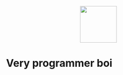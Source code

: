 <div id="header" align="center">
  <img src="https://user-images.githubusercontent.com/59290906/226099046-5d8beb50-8ca5-4fed-af10-215bf8c2f28d.gif" width="100"/>
</div>


# Very programmer boi
